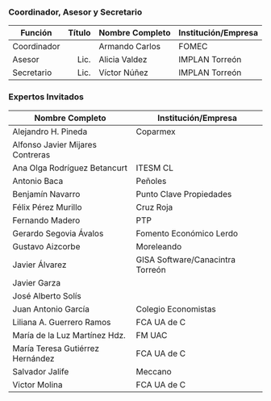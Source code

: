 
### Coordinador, Asesor y Secretario

Función     | Título | Nombre Completo          | Institución/Empresa
------------|-------:|--------------------------|---------------------
Coordinador |        | Armando Carlos           | FOMEC
Asesor      |  Lic.  | Alicia Valdez            | IMPLAN Torreón
Secretario  |  Lic.  | Víctor Núñez             | IMPLAN Torreón


### Expertos Invitados

Nombre Completo                  | Institución/Empresa              
---------------------------------|----------------------------------
Alejandro H. Pineda 			 | Coparmex
Alfonso Javier Mijares Contreras | 
Ana Olga Rodríguez Betancurt     | ITESM CL
Antonio Baca  				     | Peñoles
Benjamín Navarro                 | Punto Clave Propiedades
Félix Pérez Murillo              | Cruz Roja 
Fernando Madero   			     | PTP
Gerardo Segovia Ávalos 		     | Fomento Económico Lerdo		
Gustavo Aizcorbe				 | Moreleando 
Javier Álvarez                   | GISA Software/Canacintra Torreón
Javier Garza                     | 
José Alberto Solís 		         | 
Juan Antonio García              | Colegio Economistas
Liliana A. Guerrero Ramos		 | FCA UA de C
María de la Luz Martínez Hdz.    | FM UAC
María Teresa Gutiérrez Hernández | FCA UA de C
Salvador Jalife  				 | Meccano
Victor Molina                    | FCA UA de C 
